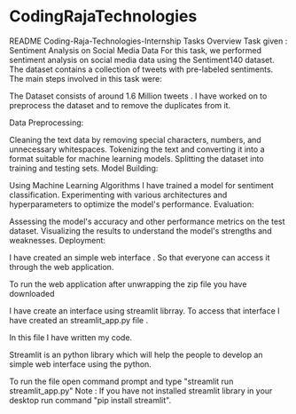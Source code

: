 # CodingRajaTechnologies
README
Coding-Raja-Technologies-Internship
Tasks Overview
Task given : Sentiment Analysis on Social Media Data
For this task, we performed sentiment analysis on social media data using the Sentiment140 dataset. The dataset contains a collection of tweets with pre-labeled sentiments. The main steps involved in this task were:

The Dataset consists of around 1.6 Million tweets . I have worked on to preprocess the dataset and to remove the duplicates from it.

Data Preprocessing:

Cleaning the text data by removing special characters, numbers, and unnecessary whitespaces.
Tokenizing the text and converting it into a format suitable for machine learning models.
Splitting the dataset into training and testing sets.
Model Building:

Using Machine Learning Algorithms I have trained a model for sentiment classification.
Experimenting with various architectures and hyperparameters to optimize the model's performance.
Evaluation:

Assessing the model's accuracy and other performance metrics on the test dataset.
Visualizing the results to understand the model's strengths and weaknesses.
Deployment:

I have created an simple web interface . So that everyone can access it through the web application.

To run the web application after unwrapping the zip file you have downloaded

I have create an interface using streamlit librray. To access that interface I have created an streamlit_app.py file .

In this file I have written my code.

Streamlit is an python library which will help the people to develop an simple web interface using the python.

To run the file open command prompt and type "streamlit run streamlit_app.py" Note : If you have not installed streamlit library in your desktop run command "pip install streamlit".
